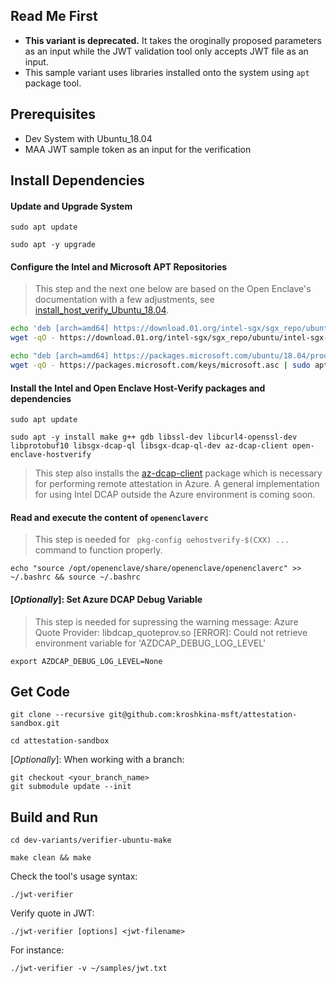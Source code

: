 ## Read Me First

- **This  variant is deprecated.** It takes the oroginally proposed parameters as an input while the JWT validation tool only accepts JWT file as an input.
- This sample variant uses libraries installed onto the system using `apt` package tool.

## Prerequisites
- Dev System with Ubuntu_18.04
- MAA JWT sample token as an input for the verification

## Install Dependencies

#### Update and Upgrade System
```
sudo apt update
```

```
sudo apt -y upgrade
```

#### Configure the Intel and Microsoft APT Repositories
> This step and the next one below are based on the Open Enclave's documentation with a few adjustments, see [install_host_verify_Ubuntu_18.04](https://github.com/openenclave/openenclave/blob/master/docs/GettingStartedDocs/install_host_verify_Ubuntu_18.04.md).

```bash
echo 'deb [arch=amd64] https://download.01.org/intel-sgx/sgx_repo/ubuntu bionic main' | sudo tee /etc/apt/sources.list.d/intel-sgx.list
wget -qO - https://download.01.org/intel-sgx/sgx_repo/ubuntu/intel-sgx-deb.key | sudo apt-key add -

echo "deb [arch=amd64] https://packages.microsoft.com/ubuntu/18.04/prod bionic main" | sudo tee /etc/apt/sources.list.d/msprod.list
wget -qO - https://packages.microsoft.com/keys/microsoft.asc | sudo apt-key add -

```

#### Install the Intel and Open Enclave Host-Verify packages and dependencies
```
sudo apt update
```

```
sudo apt -y install make g++ gdb libssl-dev libcurl4-openssl-dev libprotobuf10 libsgx-dcap-ql libsgx-dcap-ql-dev az-dcap-client open-enclave-hostverify
```

> This step also installs the [az-dcap-client](https://github.com/microsoft/azure-dcap-client)
> package which is necessary for performing remote attestation in Azure. A general
> implementation for using Intel DCAP outside the Azure environment is coming soon.

#### Read and execute the content of `openenclaverc`
> This step is needed for ` pkg-config oehostverify-$(CXX) ...` command to function properly.

```
echo "source /opt/openenclave/share/openenclave/openenclaverc" >> ~/.bashrc && source ~/.bashrc
```

#### [*Optionally*]: Set Azure DCAP Debug Variable 
> This step is needed for supressing the warning message: Azure Quote Provider: libdcap_quoteprov.so [ERROR]: Could not retrieve environment variable for 'AZDCAP_DEBUG_LOG_LEVEL'

```
export AZDCAP_DEBUG_LOG_LEVEL=None
```

## Get Code
```
git clone --recursive git@github.com:kroshkina-msft/attestation-sandbox.git
```

```
cd attestation-sandbox
```

[*Optionally*]: When working with a branch:
```
git checkout <your_branch_name> 
git submodule update --init

```

## Build and Run
```
cd dev-variants/verifier-ubuntu-make
```

```
make clean && make
```

Check the tool's usage syntax:
```
./jwt-verifier
```

Verify quote in JWT:
```
./jwt-verifier [options] <jwt-filename>
```

For instance:
```
./jwt-verifier -v ~/samples/jwt.txt
```
